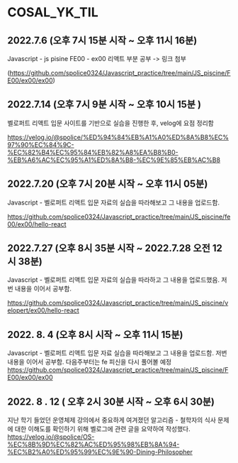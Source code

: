 # COSAL_YK_TIL


## 2022.7.6 (오후 7시 15분 시작 ~ 오후 11시 16분)

Javascript - js pisine FE00 - ex00 리액트 부분 공부 -> 링크 첨부

(https://github.com/spolice0324/Javascript_practice/tree/main/JS_piscine/FE00/ex00/ex00)

## 2022.7.14 (오후 7시 9분 시작 ~ 오후 10시 15분 )

벨로퍼트 리액트 입문 사이트를 기반으로 실습을 진행한 후, velog에 요점 정리함

https://velog.io/@spolice/%ED%94%84%EB%A1%A0%ED%8A%B8%EC%97%90%EC%84%9C-%EC%82%B4%EC%95%84%EB%82%A8%EA%B8%B0-%EB%A6%AC%EC%95%A1%ED%8A%B8-%EC%9E%85%EB%AC%B8


## 2022.7.20 (오후 7시 20분 시작 ~ 오후 11시 05분)

Javascript - 벨로퍼트 리액트 입문 자료의 실습을 따라해보고 그 내용을 업로드함.

https://github.com/spolice0324/Javascript_practice/tree/main/JS_piscine/fe00/ex00/hello-react

## 2022.7.27 (오후 8시 35분 시작 ~ 2022.7.28 오전 12시 38분)

Javascript - 벨로퍼트 리액트 입문 자료의 실습을 따라하고 그 내용을 업로드했음. 저번 내용을 이어서 공부함.

https://github.com/spolice0324/Javascript_practice/tree/main/JS_piscine/velopert/ex00/hello-react


## 2022. 8. 4 (오후 8시 시작 ~ 오후 11시 15분)

Javascript - 벨로퍼트 리액트 입문 자료 실습을 따라해보고 그 내용을 업로드함. 저번 내용을 이어서 공부함. 다음주부터는 fe 피신을 다시 풀어볼 예정
https://github.com/spolice0324/Javascript_practice/tree/main/JS_piscine/FE00/ex00/ex00

## 2022. 8 . 12 ( 오후 2시 30분 시작 ~ 오후 6시 30분)

지난 학기 들었던 운영체제 강의에서 중요하게 여겨졌던 알고리즘 - 철학자의 식사 문제에 대한 이해도를 확인하기 위해 벨로그에 관련 글을 요약하여 작성했다.
https://velog.io/@spolice/OS-%EC%8B%9D%EC%82%AC%ED%95%98%EB%8A%94-%EC%B2%A0%ED%95%99%EC%9E%90-Dining-Philosopher

